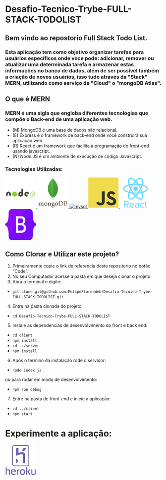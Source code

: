 <h1> Desafio-Tecnico-Trybe-FULL-STACK-TODOLIST </h1>


<h2> Bem vindo ao repostorio Full Stack Todo List.</h2>
<h3> Esta aplicação tem como objetivo organizar tarefas para usuários específicos onde voce pode: adicionar, remover ou atualizar uma determinada
tarefa e armazenar estas informações no banco de dados, além de ser possível também a criação de novos usuários, isso tudo através da "Stack" MERN,
utilizando como serviço de "Cloud" o "mongoDB Atlas".</h3>

<h2> O que é MERN </h2>
<h3>MERN é uma sigla que engloba diferentes tecnologias que compõe o Back-end de uma aplicação web.</h3>
<ul>
<li>(M) MongoDB é uma base de dados não relacional.</li>
<li>(E)  Express é o framework de back-end onde você construirá sua aplicação web.</li>
<li>(R)  React é um framework que facilita a programação do front-end usando javascript.</li>
<li>(N)  Node.JS é um ambiente de execução de código Javascript.</li>
</ul>
<h3>Tecnologias Utilizadas:</h3>

<p align="left">
  <a href="https://nodejs.org/en/" target="_blank">
  <img src="https://raw.githubusercontent.com/devicons/devicon/master/icons/nodejs/nodejs-original-wordmark.svg" alt="node" width="100" height="100"/>
  </a>
  <a href="https://www.mongodb.com/" target="_blank">
  <img src="https://raw.githubusercontent.com/devicons/devicon/master/icons/mongodb/mongodb-original-wordmark.svg" alt="mongoDb" width="100" height="100"/>
  </a>
  <a href="https://expressjs.com/" target="_blank">
  <img src="https://w7.pngwing.com/pngs/212/722/png-transparent-web-development-express-js-javascript-software-framework-laravel-world-wide-web-purple-blue-text.png" alt="mysql" width="200" height="100"/>
  </a>
  <a href="https://developer.mozilla.org/en-US/docs/Web/JavaScript" target="_blank">
  <img src="https://raw.githubusercontent.com/devicons/devicon/master/icons/javascript/javascript-original.svg" alt="javascript" width="100" height="100"/>
  </a>
  <a href="https://reactjs.org/" target="_blank">
  <img src="https://raw.githubusercontent.com/devicons/devicon/master/icons/react/react-original-wordmark.svg" alt="react" width="100" height="100"/>
  </a>
  <a href="https://react-bootstrap.github.io/" target="_blank">
  <img src="https://raw.githubusercontent.com/devicons/devicon/master/icons/bootstrap/bootstrap-original.svg" alt="bootstrap" width="100" height="100"/>
  </a>
</p>

## Como Clonar e Utilizar este projeto?

1. Primeiramente copie o link de referencia deste repositorio no botão "Code".
2. No seu Computador acesse a pasta em que deseja clonar o projeto.
3. Abra o terminal e digite:
* `git clone git@github.com:FelipeFloresWeb/Desafio-Tecnico-Trybe-FULL-STACK-TODOLIST.git`
4. Entre na ṕasta clonada do projeto:
* `cd Desafio-Tecnico-Trybe-FULL-STACK-TODOLIST`
5. Instale as dependencias de desenvolvimento do front e back end:
* `cd client`
* `npm install`
* `cd ../server`
* `npm install`
6. Após o término da instalação rode o servidor:
* `node index.js`

ou para rodar em modo de desenvolvimento:
* `npm run debug`
7. Entre na pasta de front-end e inicie a aplicação:
* `cd ../client`
* `npm start`

<h1>Experimente a aplicação:</h1>
<a href="http://first-todo-list-frontend.herokuapp.com/" target="_blank">
<img src="https://raw.githubusercontent.com/devicons/devicon/master/icons/heroku/heroku-original-wordmark.svg" alt="node" width="100" height="100"/>
</a>
